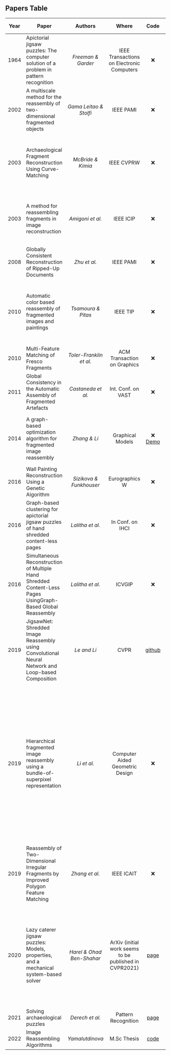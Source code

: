 ## Papers Table
| Year | Paper                                                                                                       |          Authors          |                                        Where                                         |                                                                            Code                                                                            |                                                                            Links                                                                            |                                                                                                                                             Descriptors                                                                                                                                             |                                                                                  Pairwise matching                                                                                   |                                     Global solution                                      |
|------|-------------------------------------------------------------------------------------------------------------|:-------------------------:|:------------------------------------------------------------------------------------:|:----------------------------------------------------------------------------------------------------------------------------------------------------------:|:-----------------------------------------------------------------------------------------------------------------------------------------------------------:|:---------------------------------------------------------------------------------------------------------------------------------------------------------------------------------------------------------------------------------------------------------------------------------------------------:|:------------------------------------------------------------------------------------------------------------------------------------------------------------------------------------:|:----------------------------------------------------------------------------------------:|
| 1964 | Apictorial jigsaw puzzles: The computer solution of a problem in pattern recognition                        |    *Freeman & Garder*     |                         IEEE Transactions on Electronic Computers                    |                                                                            :x:                                                                             |                                            [PDF](https://ieeexplore.ieee.org/iel5/4037753/4038099/04038109.pdf)                                             |                                                                                                                                                                                                                                                                                                     |                                                                                                                                                                                      |                                               |
| 2002 | A multiscale method for the reassembly of two-dimensional fragmented objects                                |  *Gama Leitao & Stolfi*   |                                      IEEE PAMI                                       |                                                                            :x:                                                                             |                                             [IEEExplore](https://ieeexplore.ieee.org/abstract/document/1033215)                                             |                                                                                                                                                                                                                                                                                                     |                                                                                                                                                                                      |                           (Greedy) Best-first search strategy                            |
| 2003 | Archaeological Fragment Reconstruction Using Curve-Matching                                                 |     *McBride & Kimia*     |                                      IEEE CVPRW                                      |                                                                            :x:                                                                             |                                           [PDF](https://ieeexplore.ieee.org/stamp/stamp.jsp?tp=&arnumber=4624517)                                           |                                                                                                                                                                                                                                                                                                     |                                                                                                                                                                                      | Backtracking strategies are proposed to enhance robustness of best-first search strategy |
| 2003 | A method for reassembling fragments in image reconstruction                                                 |     *Amigoni et al.*      |                                      IEEE ICIP                                       |                                                                            :x:                                                                             |                                             [PDF](https://ieeexplore.ieee.org/stamp/stamp.jsp?arnumber=1247311)                                             |                                                                                                 concatenate both color and curvature info in the polygonization of boundary contour pixel sequence                                                                                                  |                                                                                                                                                                                      |                                                                                          | 
| 2008 | Globally Consistent Reconstruction of Ripped-Up Documents                                                   |       *Zhu et al.*        |                                      IEEE PAMI                                       |                                                                            :x:                                                                             |                                             [PDF](https://ieeexplore.ieee.org/stamp/stamp.jsp?arnumber=4359312)                                             |                                                                                                                                                                                                                                                                                                     |                                                                                                                                                                                      | 
| 2010 | Automatic color based reassembly of fragmented images and paintings                                         |    *Tsamoura & Pitas*     |                                       IEEE TIP                                       |                                                                            :x:                                                                             |                                             [IEEExplore](https://ieeexplore.ieee.org/abstract/document/5308399)                                             |                                                                                                                 color quantization and spatial-chromatic histogram of the fragment                                                                                                                  |                                          define as Longest Common Subsequence (LCS) problem and solve it using the Smith-Waterman algorithm                                          |                                                                                          |
| 2010 | Multi-Feature Matching of Fresco Fragments                                                                  |  *Toler-Franklin et al.*  |                             ACM Transaction on Graphics                              |                                                                            :x:                                                                             |                                [PDF](https://gfx.cs.princeton.edu/pubs/Toler-Franklin_2010_MMO/multifeaturematch_final.pdf)                                 |                                                                                                                                                                                                                                                                                                     |                                                                                                                                                                                      |                                                                                          |
| 2011 | Global Consistency in the Automatic Assembly of Fragmented Artefacts                                        |    *Castaneda et al.*     |                                  Int. Conf. on VAST                                  |                                                                            :x:                                                                             |                                           [page](https://gfx.cs.princeton.edu/pubs/Castaneda_2011_GCI/index.php)                                            |                                                                                                                                                                                                                                                                                                     |                                                                                                                                                                                      |                                                                                          |
| 2014 | A graph-based optimization algorithm for fragmented image reassembly                                        |       *Zhang & Li*        |                                   Graphical Models                                   |                                                          :x: [Demo](https://youtu.be/BKCxBfrRpt8)                                                          | [PDF](https://www.sciencedirect.com/science/article/pii/S1524070314000083/pdfft?md5=a72270d240c0781bb4103ec17eb1096a&pid=1-s2.0-S1524070314000083-main.pdf) |                                                                                                 concatenate both color and curvature info in the polygonization of boundary contour pixel sequence                                                                                                  |                                                                                                                                                                                      |                                                                                          |
| 2016 | Wall Painting Reconstruction Using a Genetic Algorithm                                                      |  *Sizikova & Funkhouser*  |                                    Eurographics W                                    |                                                                            :x:                                                                             |                                                      [PDF](https://dl.acm.org/doi/pdf/10.1145/3084547)                                                      |                                                                                                                                                                                                                                                                                                     |                                                                                                                                                                                      |                                                                                          |
| 2016 | Graph-based clustering for apictorial jigsaw puzzles of hand shredded content-less pages                    |     *Lalitha et al.*      |                                   In Conf. on IHCI                                   |                                                                            :x:                                                                             |                                        [PDF](https://link.springer.com/content/pdf/10.1007/978-3-319-52503-7_11.pdf)                                        |                                                                                                                                                                                                                                                                                                     |                                                                                                                                                                                      |                                                                                          |
| 2016 | Simultaneous Reconstruction of Multiple Hand Shredded Content-Less Pages UsingGraph-Based Global Reassembly |     *Lalitha et al.*      |                                        ICVGIP                                        |                                                                            :x:                                                                             |                                        [PDF](https://link.springer.com/content/pdf/10.1007/978-3-319-68124-5_7.pdf)                                         |                                                                                                                                                                                                                                                                                                     |                                                                                                                                                                                      |                                                                                          |
| 2019 | JigsawNet: Shredded Image Reassembly using Convolutional Neural Network and Loop-based Composition          |        *Le and Li*        |                                         CVPR                                         |                                                       [github](https://github.com/Lecanyu/JigsawNet)                                                       |                                                         [arXiv](https://arxiv.org/abs/1809.04137v1)                                                         |                                                                                                                                                                                                                                                                                                     |                                                                                                                                                                                      |                                                                                          |
| 2019 | Hierarchical fragmented image reassembly using a bundle-of-superpixel representation                        |        *Li et al.*        |                           Computer Aided Geometric Design                            |                                                                            :x:                                                                             | [PDF](https://www.sciencedirect.com/science/article/pii/S0167839619300317/pdfft?md5=3c6024a10c14aec928bf118f31988918&pid=1-s2.0-S0167839619300317-main.pdf) | Represents superpixels: scale-adjustable feature to encode the geometry and texture information from a thicker stripe near the fragment boundary. Integrates the advantages from both Superpixel and Bag-of-Features (BOF) representations, and design a Bundle-of-Superpixel (BOSP) representation |                                                                                                                                                                                      |                                                                                          |
| 2019 | Reassembly of Two-Dimensional Irregular Fragments by Improved Polygon Feature Matching                      |      *Zhang et al.*       |                                      IEEE ICAIT                                      |                                                                            :x:                                                                             |                                           [PDF](https://ieeexplore.ieee.org/stamp/stamp.jsp?tp=&arnumber=8935911)                                           |                                                                                                                                                                                                                                                                                                     |                                                                                                                                                                                      |                                                                                          |
| 2020 | Lazy caterer jigsaw puzzles: Models, properties, and a mechanical system-based solver                       | *Harel & Ohad Ben-Shahar* |                ArXiv (initial work seems to be published in CVPR2021)                |                                                  [page](https://icvl.cs.bgu.ac.il/polygonal-puzzle-solving/)                                               |                                                         [PDF](https://arxiv.org/pdf/2008.07644.pdf)                                                         |                                                                                         Both geometrical (boundary segment length) and pictorial (averaged color in sliding windows over boundary segment)                                                                                          | 2 stage approach: 1) find set of candidate edge matings based on two geometrical constraints, 2) check the pictorial compatability measure to prune the found set in the first stage |         hierarchical loops approach scored by mass spring minimization          |
| 2021 | Solving archaeological puzzles                                                                              |      *Derech et al.*      |                                 Pattern Recognition                                  |                                     [page](https://cgm.technion.ac.il/Computer-Graphics-Multimedia/Software/Solving/)                                      |                                         [PDF](https://www.sciencedirect.com/science/article/pii/S0031320321002521/pdfft?md5=2ef131231d3a94492c95e61bdd449972&pid=1-s2.0-S0031320321002521-main.pdf)                                          |                                                                                                                                                                                                                                                                                                     |                                                                                                                                                                                      |                                                                                          |
| 2022 | Image Reassembling Algorithms                                                                               |      *Yamalutdinova*      |                                     M.Sc Thesis                                      |                          [code](https://dspace.cuni.cz/bitstream/handle/20.500.11956/175733/120426868.zip?sequence=4&isAllowed=y)                          |                                                [Webpage](https://dspace.cuni.cz/handle/20.500.11956/175733)                                                 |                                                                                                                                                                                                                                                                                                     |                                                                                                                                                                                      |                                                                                          |
